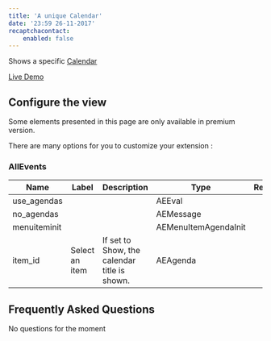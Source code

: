 ```yaml
---
title: 'A unique Calendar'
date: '23:59 26-11-2017'
recaptchacontact:
    enabled: false
---
```


Shows a specific [Calendar](https://documentation.allevents3.com/allevents/terminology#calendar-agenda)

[Live Demo](https://www.allevents3.com/en/demo)

## Configure the view
<div class="notices yellow"><p>Some elements presented in this page are only available in premium version.</p></div>    

There are many options for you to customize your extension :
### AllEvents
| Name | Label | Description | Type | Required | Default |
| ---- | ------| ----------- | ---- | -------- | ------- |
| use_agendas |  |  | AEEval |  |  |
| no_agendas |  |  | AEMessage |  |  |
| menuiteminit |  |  | AEMenuItemAgendaInit |  |  |
| item_id | Select an item | If set to Show, the calendar title is shown. | AEAgenda |  |  |


## Frequently Asked Questions
No questions for the moment
